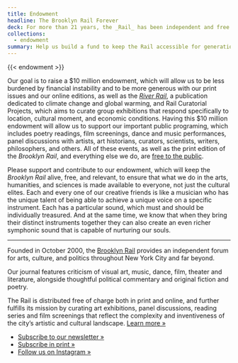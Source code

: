 ```yaml
---
title: Endowment
headline: The Brooklyn Rail Forever
deck: For more than 21 years, the _Rail_ has been independent and free. Join the group of artists and thinkers who are working to keep it that way forever through a $10 million endowment.
collections:
  - endowment
summary: Help us build a fund to keep the Rail accessible for generations to come
---
```


{{< endowment >}}


Our goal is to raise a $10 million endowment, which will allow us to be less burdened by financial instability and to be more generous with our print issues and our online editions, as well as the _[River Rail](https://brooklynrail.org/special/River_Rail_Colby/)_, a publication dedicated to climate change and global warming, and Rail Curatorial Projects, which aims to curate group exhibitions that respond specifically to location, cultural moment, and economic conditions. Having this $10 million endowment will allow us to support our important public programing, which includes poetry readings, film screenings, dance and music performances, panel discussions with artists, art historians, curators, scientists, writers, philosophers, and others. All of these events, as well as the print edition of the _Brooklyn Rail_, and everything else we do, are [free to the public](https://brooklynrail.org/where-to-find-us).

Please support and contribute to our endowment, which will keep the _Brooklyn Rail_ alive, free, and relevant, to ensure that what we do in the arts, humanities, and sciences is made available to everyone, not just the cultural elites. Each and every one of our creative friends is like a musician who has the unique talent of being able to achieve a unique voice on a specific instrument. Each has a particular sound, which must and should be individually treasured. And at the same time, we know that when they bring their distinct instruments together they can also create an even richer symphonic sound that is capable of nurturing our souls.



---

Founded in October 2000, the [Brooklyn Rail](https://brooklynrail.org/) provides an independent forum for arts, culture, and politics throughout New York City and far beyond.

Our journal features criticism of visual art, music, dance, film, theater and literature, alongside thoughtful political commentary and original fiction and poetry.

The Rail is distributed free of charge both in print and online, and further fulfills its mission by curating art exhibitions, panel discussions, reading series and film screenings that reflect the complexity and inventiveness of the city’s
artistic and cultural landscape. [Learn more »](https://brooklynrail.org/about)

- [Subscribe to our newsletter »](https://brooklynrail.org/newsletter)
- [Subscribe in print »](https://shop.brooklynrail.org/products/subscription?h)
- [Follow us on Instagram »](https://instagram.com/brooklynrail)
